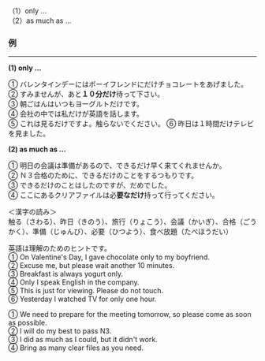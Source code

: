 （1）only ...  
（2）as much as ...

### 例
***
**(1) only ...**  

① バレンタインデーにはボーイフレンドにだけチョコレートをあげました。  
② すみませんが、あと**１０分だけ**待って下さい。  
③ 朝ごはんはいつもヨーグルトだけです。  
④ 会社の中では私だけが英語を話します。  
⑤ これは見るだけですよ。触らないでください。
⑥ 昨日は１時間だけテレビを見ました。
  
**(2) as much as ...**  

① 明日の会議は準備があるので、できるだけ早く来てくれませんか。  
② Ｎ３合格のために、できるだけのことをするつもりです。  
③ できるだけのことはしたのですが、だめでした。  
④ ここにあるクリアファイルは必**要なだけ**持って行ってください。  

＜漢字の読み＞  
触る（さわる）、昨日（きのう）、旅行（りょこう）、会議（かいぎ）、合格（ごうかく）、準備（じゅんび）、必要（ひつよう）、食べ放題（たべほうだい）  
  
英語は理解のためのヒントです。  
① On Valentine's Day, I gave chocolate only to my boyfriend.  
② Excuse me, but please wait another 10 minutes.  
③ Breakfast is always yogurt only.  
④ Only I speak English in the company.  
⑤ This is just for viewing. Please do not touch.  
⑥ Yesterday I watched TV for only one hour.  
  
① We need to prepare for the meeting tomorrow, so please come as soon as possible.  
② I will do my best to pass N3.  
③ I did as much as I could, but it didn't work.  
④ Bring as many clear files as you need.